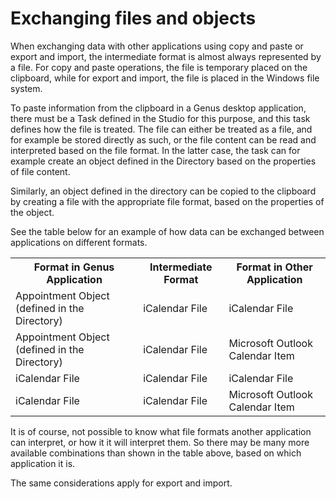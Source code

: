 # Exchanging files and objects

When exchanging data with other applications using copy and paste or export and import, the intermediate format is almost always represented by a file. For copy and paste operations, the file is temporary placed on the clipboard, while for export and import, the file is placed in the Windows file system.

To paste information from the clipboard in a Genus desktop application, there must be a Task defined in the Studio for this purpose, and this task defines how the file is treated. The file can either be treated as a file, and for example be stored directly as such, or the file content can be read and interpreted based on the file format. In the latter case, the task can for example create an object defined in the Directory based on the properties of file content.

Similarly, an object defined in the directory can be copied to the clipboard by creating a file with the appropriate file format, based on the properties of the object.

See the table below for an example of how data can be exchanged between applications on different formats.

<table style="WIDTH: 100%">

<tbody>

<tr>

<th>Format in Genus Application</th>

<th>Intermediate Format</th>

<th>Format in Other Application</th>

</tr>

<tr>

<td>Appointment Object (defined in the Directory)</td>

<td>iCalendar File</td>

<td>iCalendar File</td>

</tr>

<tr>

<td>Appointment Object (defined in the Directory)</td>

<td>iCalendar File</td>

<td>Microsoft Outlook Calendar Item</td>

</tr>

<tr>

<td>iCalendar File</td>

<td>iCalendar File</td>

<td>iCalendar File</td>

</tr>

<tr>

<td>iCalendar File</td>

<td>iCalendar File</td>

<td>Microsoft Outlook Calendar Item</td>

</tr>

</tbody>

</table>

It is of course, not possible to know what file formats another application can interpret, or how it it will interpret them. So there may be many more available combinations than shown in the table above, based on which application it is.

The same considerations apply for export and import.
